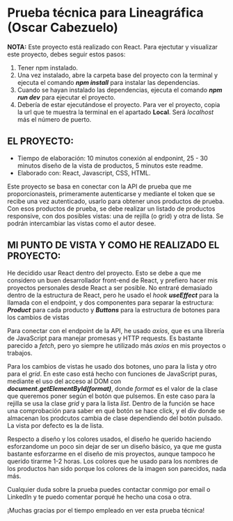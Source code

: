 # Prueba técnica para Lineagráfica (Oscar Cabezuelo)

**NOTA:** Este proyecto está realizado con React. Para ejectutar y visualizar este proyecto, debes seguir estos pasos:

1. Tener npm instalado. 
2. Una vez instalado, abre la carpeta base del proyecto con la terminal y ejecuta el comando ***npm install*** para instalar las dependencias.
3. Cuando se hayan instalado las dependencias, ejecuta el comando ***npm run dev*** para ejecutar el proyecto. 
4. Debería de estar ejecutándose el proyecto. Para ver el proyecto, copia la url que te muestra la terminal en el apartado **Local**. Será *localhost* más el número de puerto.

## EL PROYECTO:

- Tiempo de elaboración: 10 minutos conexión al endponint, 25 - 30 minutos diseño de la vista de productos, 5 minutos este readme.
- Elaborado con: React, Javascript, CSS, HTML.

Este proyecto se basa en conectar con la API de prueba que me proporcionasteis, primeramente autenticarse y mediante el token que se recibe una vez autenticado, usarlo para obtener unos productos de prueba. Con esos productos de prueba, se debe realizar un listado de productos responsive, con dos posibles vistas: una de rejilla (o grid) y otra de lista. Se podrán intercambiar las vistas como el autor desee.

## MI PUNTO DE VISTA Y COMO HE REALIZADO EL PROYECTO:

He decidido usar React dentro del proyecto. Esto se debe a que me considero un buen desarrollador front-end de React, y prefiero hacer mis proyectos personales desde React a ser posible. No entraré demasiado dentro de la estructura de React, pero he usado el *hook* ***useEffect*** para la llamada con el endpoint, y dos componentes para separar la estructura: ***Product*** para cada producto y ***Buttons*** para la estructura de botones para los cambios de vistas

Para conectar con el endpoint de la API, he usado *axios*, que es una librería de JavaScript para manejar promesas y HTTP requests. Es bastante parecido a *fetch*, pero yo siempre he utilizado más *axios* en mis proyectos o trabajos.

Para los cambios de vistas he usado dos botones, uno para la lista y otro para el *grid*. En este caso está hecho con funciones de JavaScript puras, mediante el uso del acceso al DOM con ***document.getElementById(format)***, donde *format* es el valor de la clase que queremos poner según el botón que pulsemos. En este caso para la rejilla se usa la clase *grid* y para la lista *list*. Dentro de la función se hace una comprobación para saber en qué botón se hace click, y el div donde se almacenan los prodcutos cambia de clase dependiendo del botón pulsado. La vista por defecto es la de lista. 

Respecto a diseño y los colores usados, el diseño he querido haciendo esforzandome un poco sin dejar de ser un diseño básico, ya que me gusta bastante esforzarme en el diseño de mis proyectos, aunque tampoco he querido tirarme 1-2 horas. Los colores que he usado para los nombres de los productos han sido porque los colores de la imagen son parecidos, nada más.

Cualquier duda sobre la prueba puedes contactar conmigo por email o LinkedIn y te puedo comentar porqué he hecho una cosa o otra.

¡Muchas gracias por el tiempo empleado en ver esta prueba técnica! 

